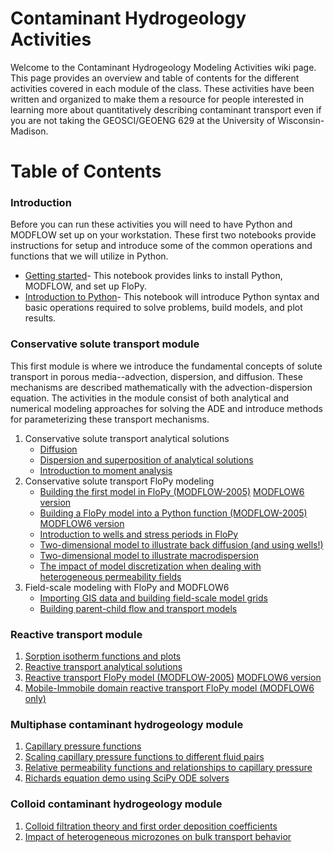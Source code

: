 # Contaminant Hydrogeology Activities
Welcome to the Contaminant Hydrogeology Modeling Activities wiki page. This page provides an overview and table of contents for the different activities covered in each module of the class. These activities have been written and organized to make them a resource for people interested in learning more about quantitatively describing contaminant transport even if you are not taking the GEOSCI/GEOENG 629 at the University of Wisconsin-Madison.

# Table of Contents
### Introduction
Before you can run these activities you will need to have Python and MODFLOW set up on your workstation. These first two notebooks provide instructions for setup and introduce some of the common operations and functions that we will utilize in Python.
   * [Getting started](https://github.com/zahasky/Contaminant-Hydrogeology-Modeling-Activities/blob/master/MODFLOW%2C%20Python%2C%20and%20FloPy%20Setup.ipynb)- This notebook provides links to install Python, MODFLOW, and set up FloPy.
   * [Introduction to Python](https://github.com/zahasky/Contaminant-Hydrogeology-Modeling-Activities/blob/master/Python%20Introduction%20for%20629.ipynb)- This notebook will introduce Python syntax and basic operations required to solve problems, build models, and plot results.
### Conservative solute transport module
This first module is where we introduce the fundamental concepts of solute transport in porous media--advection, dispersion, and diffusion. These mechanisms are described mathematically with the advection-dispersion equation. The activities in the module consist of both analytical and numerical modeling approaches for solving the ADE and introduce methods for parameterizing these transport mechanisms.
1. Conservative solute transport analytical solutions
   * [Diffusion](https://github.com/zahasky/Contaminant-Hydrogeology-Modeling-Activities/blob/master/Diffusion%20Analytical%20Demo.ipynb)
   * [Dispersion and superposition of analytical solutions](https://github.com/zahasky/Contaminant-Hydrogeology-Modeling-Activities/blob/master/Dispersion%20Analytical%20Demo.ipynb)
   * [Introduction to moment analysis](https://github.com/zahasky/Contaminant-Hydrogeology-Activities/blob/master/Intro%20to%20Moment%20Analysis.ipynb)
2. Conservative solute transport FloPy modeling
   * [Building the first model in FloPy (MODFLOW-2005)](https://github.com/zahasky/Contaminant-Hydrogeology-Activities/blob/master/FloPy%20Introduction.ipynb) [MODFLOW6 version](https://github.com/zahasky/Contaminant-Hydrogeology-Activities/blob/master/MF6_notebooks/FloPy%20Introduction%20MF6.ipynb)
   * [Building a FloPy model into a Python function (MODFLOW-2005)](https://github.com/zahasky/Contaminant-Hydrogeology-Modeling-Activities/blob/master/FloPy%201D%20Function.ipynb) [MODFLOW6 version](https://github.com/zahasky/Contaminant-Hydrogeology-Activities/blob/master/MF6_notebooks/FloPy%201D%20Function%20MF6.ipynb)
   * [Introduction to wells and stress periods in FloPy](https://github.com/zahasky/Contaminant-Hydrogeology-Activities/blob/master/Wells%20and%20Stress%20Periods%20Explainer.ipynb)
   * [Two-dimensional model to illustrate back diffusion (and using wells!)](https://github.com/zahasky/Contaminant-Hydrogeology-Activities/blob/master/FloPy%20back%20diffusion%20demo.ipynb)
   * [Two-dimensional model to illustrate macrodispersion](https://github.com/zahasky/Contaminant-Hydrogeology-Activities/blob/master/FloPy%202D%20Macrodispersion%20Illustration.ipynb)
   * [The impact of model discretization when dealing with heterogeneous permeability fields](https://github.com/zahasky/Contaminant-Hydrogeology-Activities/blob/master/Multiscale%20heterogeneity.ipynb)
3. Field-scale modeling with FloPy and MODFLOW6
   * [Importing GIS data and building field-scale model grids](https://github.com/zahasky/Contaminant-Hydrogeology-Activities/blob/master/MF6_field_scale_model_examples/Grid_from_GIS_French_Island_demo.ipynb)
   * [Building parent-child flow and transport models](https://github.com/zahasky/Contaminant-Hydrogeology-Activities/blob/master/MF6_field_scale_model_examples/Field_scale_transport_model_Upham_woods_demo.ipynb)

### Reactive transport module
1. [Sorption isotherm functions and plots](https://github.com/zahasky/Contaminant-Hydrogeology-Activities/blob/master/Sorption%20Isotherms.ipynb)
2. [Reactive transport analytical solutions](https://github.com/zahasky/Contaminant-Hydrogeology-Activities/blob/master/First%20Order%20Reactions.ipynb)
3. [Reactive transport FloPy model (MODFLOW-2005)](https://github.com/zahasky/Contaminant-Hydrogeology-Activities/blob/master/FloPy%201D%20Reactions.ipynb) [MODFLOW6 version](https://github.com/zahasky/Contaminant-Hydrogeology-Activities/blob/master/MF6_notebooks/FloPy%201D%20Reactions%20MF6.ipynb)
4. [Mobile-Immobile domain reactive transport FloPy model (MODFLOW6 only)](https://github.com/zahasky/Contaminant-Hydrogeology-Activities/blob/master/MF6_notebooks/FloPy%201D%20IST%20Demo%20MF6.ipynb)

### Multiphase contaminant hydrogeology module
1. [Capillary pressure functions](https://github.com/zahasky/Contaminant-Hydrogeology-Activities/blob/master/Capillary%20Pressure%20Functions.ipynb)
2. [Scaling capillary pressure functions to different fluid pairs](https://github.com/zahasky/Contaminant-Hydrogeology-Activities/blob/master/Capillary%20Pressure%20Curve%20Scaling%20and%20Fitting.ipynb)
3. [Relative permeability functions and relationships to capillary pressure](https://github.com/zahasky/Contaminant-Hydrogeology-Activities/blob/master/Relative%20Permeability%20Curves.ipynb)
4. [Richards equation demo using SciPy ODE solvers](https://github.com/zahasky/Contaminant-Hydrogeology-Activities/blob/master/Richards_equation_demo.ipynb)

### Colloid contaminant hydrogeology module
1. [Colloid filtration theory and first order deposition coefficients](https://github.com/zahasky/Contaminant-Hydrogeology-Activities/blob/master/Colloid%20Filtration%20Theory%20and%20Deposition%20Rate%20Coefficients.ipynb)
2. [Impact of heterogeneous microzones on bulk transport behavior](https://github.com/zahasky/Contaminant-Hydrogeology-Activities/blob/master/FloPy%20Anaerobic%20Microzones.ipynb)

